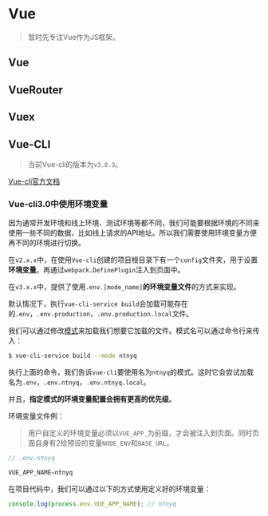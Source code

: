 # Vue

> 暂时先专注Vue作为JS框架。

## Vue

## VueRouter

## Vuex

## Vue-CLI

> 当前Vue-cli的版本为`v3.0.3`。

[Vue-cli官方文档](https://cli.vuejs.org/)

### Vue-cli3.0中使用环境变量

因为通常开发环境和线上环境、测试环境等都不同，我们可能要根据环境的不同来使用一些不同的数据，比如线上请求的API地址。所以我们需要使用环境变量方便再不同的环境进行切换。

在`v2.x.x`中，在使用`Vue-cli`创建的项目根目录下有一个`config`文件夹，用于设置**环境变量**。再通过`webpack.DefinePlugin`注入到页面中。

在`v3.x.x`中，提供了使用`.env.[mode_name]`**的环境变量文件**的方式来实现。

默认情况下，执行`vue-cli-service build`会加载可能存在的`.env`，`.env.production`，`.env.production.local`文件。

我们可以通过修改[模式](https://cli.vuejs.org/zh/guide/mode-and-env.html#%E6%A8%A1%E5%BC%8F)来加载我们想要它加载的文件。模式名可以通过命令行来传入：

``` bash
$ vue-cli-service build --mode ntnyq
```

执行上面的命令，我们告诉`vue-cli`要使用名为`ntnyq`的模式。这时它会尝试加载名为`.env`，`.env.ntnyq`，`.env.ntnyq.local`。

并且，**指定模式的环境变量配置会拥有更高的优先级**。

环境变量文件例：

> 用户自定义的环境变量必须以`VUE_APP_`为前缀，才会被注入到页面。同时页面自身有2给预设的变量`NODE_ENV`和`BASE_URL`。

``` js
// .env.ntnyq

VUE_APP_NAME=ntnyq
```

在项目代码中，我们可以通过以下的方式使用定义好的环境变量：

``` js
console.log(process.env.VUE_APP_NAME); // ntnyq
```







